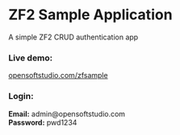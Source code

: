 ZF2 Sample Application
========

A simple ZF2 CRUD authentication app

<h3>Live demo:</h3> 
<a target="blank" href="http://opensoftstudio.com/zfsample/public">opensoftstudio.com/zfsample</a>

<h3>Login:</h3>
<strong>Email:</strong> admin@opensoftstudio.com</strong><br />
<strong>Password:</strong> pwd1234

